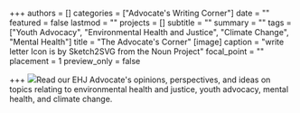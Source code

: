 +++
authors = []
categories = ["Advocate's Writing Corner"]
date = ""
featured = false
lastmod = ""
projects = []
subtitle = ""
summary = ""
tags = ["Youth Advocacy", "Environmental Health and Justice", "Climate Change", "Mental Health"]
title = "The Advocate's Corner"
[image]
caption = "write letter Icon is by Sketch2SVG from the Noun Project"
focal_point = ""
placement = 1
preview_only = false

+++
<left>![](/uploads/ehj-noun_write-letter_small.png)Read our EHJ Advocate's opinions, perspectives, and ideas on topics relating to environmental health and justice, youth advocacy, mental health, and climate change.</left>